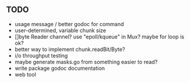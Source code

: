 TODO
----
- usage message / better godoc for command
- user-determined, variable chunk size
- []byte Reader channel?  use "epoll/kqueue" in Mux? maybe for loop is
  ok?
- better way to implement chunk.readBit/Byte?
- i/o throughput testing
- maybe generate masks.go from something easier to read?
- write package godoc documentation
- web tool
